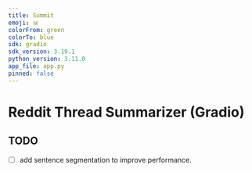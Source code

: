 ```yaml
---
title: Summit
emoji: 📊
colorFrom: green
colorTo: blue
sdk: gradio
sdk_version: 3.19.1
python_version: 3.11.0
app_file: app.py
pinned: false
---
```


# Reddit Thread Summarizer (Gradio)

## TODO

- [ ] add sentence segmentation to improve performance.
